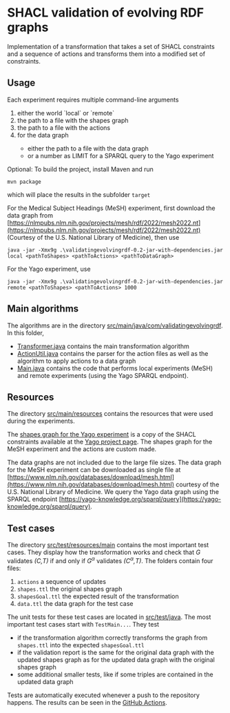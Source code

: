 # SHACL validation of evolving RDF graphs

Implementation of a transformation that takes
a set of SHACL constraints
and a sequence of actions
and transforms them into a modified set of constraints.

## Usage

Each experiment requires multiple command-line arguments
<ol>
  <li>either the world `local` or `remote`</li>
  <li>the path to a file with the shapes graph</li>
<li>the path to a file with the actions</li>
<li>for the data graph</li>
  <ul>
  <li> either the path to a file with the data graph</li>
  <li> or a number as LIMIT for a SPARQL query to the Yago experiment</li>
  </ul>
</ol>


Optional: To build the project, install Maven and run
```
mvn package
```
which will place the results in the subfolder `target`

For the Medical Subject Headings (MeSH) experiment, first download the data graph from
[https://nlmpubs.nlm.nih.gov/projects/mesh/rdf/2022/mesh2022.nt](https://nlmpubs.nlm.nih.gov/projects/mesh/rdf/2022/mesh2022.nt) (Courtesy of the U.S. National Library of Medicine), then
use

```
java -jar -Xmx9g .\validatingevolvingrdf-0.2-jar-with-dependencies.jar local <pathToShapes> <pathToActions> <pathToDataGraph>
```

For the Yago experiment, use
```
java -jar -Xmx9g .\validatingevolvingrdf-0.2-jar-with-dependencies.jar remote <pathToShapes> <pathToActions> 1000
```

## Main algorithms

The algorithms are in the directory
[src/main/java/com/validatingevolvingrdf](https://github.com/dominicjaeger/validate-transforming-rdf/tree/main/src/main/java/com/validatingevolvingrdf).
In this folder,
- [Transformer.java](https://github.com/dominicjaeger/validate-transforming-rdf/blob/dev/src/main/java/com/validatingevolvingrdf/Transformer.java) contains the main transformation algorithm
- [ActionUtil.java](https://github.com/dominicjaeger/validate-transforming-rdf/blob/dev/src/main/java/com/validatingevolvingrdf/ActionUtil.java) contains the parser for the action files as well as the algorithm to apply actions to a data graph
- [Main.java](https://github.com/dominicjaeger/validate-transforming-rdf/blob/dev/src/main/java/com/validatingevolvingrdf/Main.java) contains the code that performs local experiments (MeSH) and remote experiments (using the Yago SPARQL endpoint).


## Resources

The directory
[src/main/resources](https://github.com/dominicjaeger/validate-transforming-rdf/tree/main/src/main/resources)
contains the resources that were used during the experiments.

The [shapes graph for the Yago experiment](https://github.com/dominicjaeger/validate-transforming-rdf/blob/dev/src/main/resources/yago/shapes.nt)
is a copy of the SHACL constraints available at the
[Yago project page](https://yago-knowledge.org/downloads/yago-4).
The shapes graph for the MeSH experiment and the actions are custom made.

The data graphs are not included due to the large file sizes.
The data graph for the MeSH experiment can be downloaded as single file at
[https://www.nlm.nih.gov/databases/download/mesh.html](https://www.nlm.nih.gov/databases/download/mesh.html) 
courtesy of the U.S. National Library of Medicine.
We query the Yago data graph using the SPARQL endpoint
[https://yago-knowledge.org/sparql/query](https://yago-knowledge.org/sparql/query).

## Test cases

The directory
[src/test/resources/main](https://github.com/dominicjaeger/validate-transforming-rdf/tree/main/src/test/resources/main)
contains the most important test cases.
They display how the transformation works and check that *G* validates *(C,T)* if and only if *G<sup>α</sup>* validates *(C<sup>α</sup>,T)*.
The folders contain four files:
1. `actions` a sequence of updates
2. `shapes.ttl` the original shapes graph
3. `shapesGoal.ttl` the expected result of the transformation
4. `data.ttl` the data graph for the test case

The unit tests for these test cases are located in
[src/test/java](https://github.com/dominicjaeger/validate-transforming-rdf/tree/main/src/test/java).
The most important test cases start with `TestMain...`.
They test
- if the transformation algorithm correctly transforms the graph from `shapes.ttl` into the expected `shapesGoal.ttl`
- if the validation report is the same for the original data graph with the updated shapes graph as for the updated data graph with the original shapes graph
- some additional smaller tests, like if some triples are contained in the updated data graph

Tests are automatically executed whenever a push to the repository happens.
The results can be seen in the [GitHub Actions](https://github.com/dominicjaeger/validate-transforming-rdf/actions).